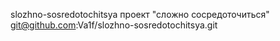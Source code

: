 slozhno-sosredotochitsya проект "сложно сосредоточиться" git@github.com:Va1f/slozhno-sosredotochitsya.git
